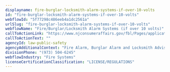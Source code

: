 ```yaml
---
displayname: fire-burglar-locksmith-alarm-systems-if-over-10-volts
id: "fire-burglar-locksmith-alarm-systems-if-over-10-volts"
webflowId: "5f77298c486eeb4a1dc2561a"
urlSlug: "fire-burglar-locksmith-alarm-systems-if-over-10-volts"
webflowName: "Fire/Burglar/Locksmith Alarm Systems (if over 10 volts)"
callToActionLink: "https://www.njconsumeraffairs.gov/fbl/Pages/applications.aspx"
callToActionText: ""
agencyId: law-public-safety
agencyAdditionalContext: "Fire Alarm, Burglar Alarm and Locksmith Advisory Committee"
divisionPhone: "(973) 504-6245"
webflowIndustry: "Fire Systems"
licenseCertificationClassification: "LICENSE/REGULATIONS"
---
```

